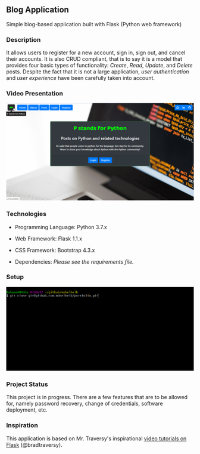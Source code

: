 ## Blog Application

Simple blog-based application built with Flask (Python web framework)


### Description
It allows users to register for a new account,
sign in, sign out, and cancel their accounts. It is also CRUD
compliant, that is to say it is a model that provides four basic
types of functionality: *Create*, *Read*, *Update*, and *Delete* posts.
Despite the fact that it is not a large application, *user authentication* and
*user experience* have been carefully taken into account.


### Video Presentation
<img src="pyapp/static/images/presentation.gif" alt="Video Presentation" title="Flask-based Blog">


### Technologies

- Programming Language: Python 3.7.x

- Web Framework: Flask 1.1.x

- CSS Framework: Bootstrap 4.3.x

- Dependencies: *Please see the requirements file.*


### Setup
<img src="pyapp/static/images/setup.gif" alt="Setup" title="Setup Wizard">


### Project Status
This project is in progress. There are a few features that are to
be allowed for, namely password recovery, change of credentials,
software deployment, etc.


### Inspiration
This application is based on Mr. Traversy's inspirational [video tutorials on Flask](https://www.youtube.com/watch?v=zRwy8gtgJ1A) (@bradtraversy).
